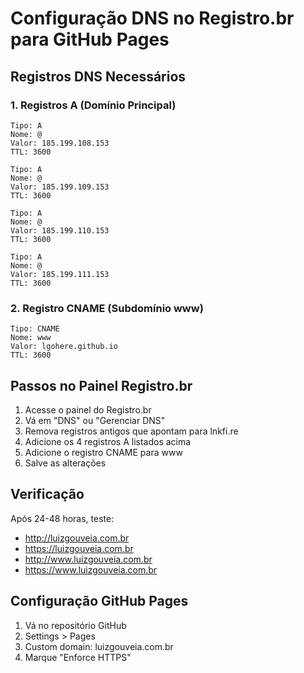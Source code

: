 # Configuração DNS no Registro.br para GitHub Pages

## Registros DNS Necessários

### 1. Registros A (Domínio Principal)
```
Tipo: A
Nome: @
Valor: 185.199.108.153
TTL: 3600

Tipo: A
Nome: @
Valor: 185.199.109.153
TTL: 3600

Tipo: A
Nome: @
Valor: 185.199.110.153
TTL: 3600

Tipo: A
Nome: @
Valor: 185.199.111.153
TTL: 3600
```

### 2. Registro CNAME (Subdomínio www)
```
Tipo: CNAME
Nome: www
Valor: lgohere.github.io
TTL: 3600
```

## Passos no Painel Registro.br

1. Acesse o painel do Registro.br
2. Vá em "DNS" ou "Gerenciar DNS"
3. Remova registros antigos que apontam para lnkfi.re
4. Adicione os 4 registros A listados acima
5. Adicione o registro CNAME para www
6. Salve as alterações

## Verificação

Após 24-48 horas, teste:
- http://luizgouveia.com.br
- https://luizgouveia.com.br
- http://www.luizgouveia.com.br
- https://www.luizgouveia.com.br

## Configuração GitHub Pages

1. Vá no repositório GitHub
2. Settings > Pages
3. Custom domain: luizgouveia.com.br
4. Marque "Enforce HTTPS" 